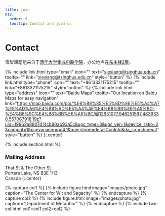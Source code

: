 ```yaml
---
title: join
nav:
  order: 5
  tooltip: Contact and join us
---
```


# <i class="fas fa-envelope"></i>Contact

雪梨课题组来自于[清华大学集成电路学院]()，办公地点在[东主楼2层]()。


{%
  include link.html
  type="email"
  icon=""
  text="xiexiang@tsinghua.edu.cn"
  tooltip=""
  link="xiexiang@tsinghua.edu.cn"
  style="button"
%}
{%
  include link.html
  type="phone"
  icon=""
  text="+8613321175215"
  tooltip=""
  link="+8613321175215"
  style="button"
%}
{%
  include link.html
  type="address"
  icon=""
  text="Baidu Maps"
  tooltip="Our location on Baidu Maps for easy navigation"
  link="https://map.baidu.com/poi/%E6%B8%85%E5%8D%8E%E5%A4%A7%E5%AD%A6%E4%B8%AD%E5%A4%AE%E4%B8%BB%E6%A5%BC-%E4%B8%9C%E4%B8%BB%E6%A5%BC/@12951077.946251567,4839338.557067918,19z?uid=19862a8907d14cb80ab93a5c&ugc_type=3&ugc_ver=1&device_ratio=2&compat=1&pcevaname=pc4.1&querytype=detailConInfo&da_src=shareurl"
  style="button"
%}
{:.center}

{% include section.html %}

### <i class="fas fa-mail-bulk"></i>Mailing Address

That St & The Other St  
Porters Lake, NS B3E 1H3  
Canada
{:.center}

{% capture col1 %}
{%
  include figure.html
  image="images/photo.jpg"
  caption="The Center for Wit and Sagacity"
%}
{% endcapture %}
{% capture col2 %}
{%
  include figure.html
  image="images/photo.jpg"
  caption="Department of Metaphor"
%}
{% endcapture %}
{% include two-col.html col1=col1 col2=col2 %}

